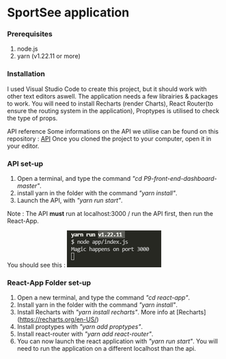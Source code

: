 # **SportSee application**

### Prerequisites

1. node.js
2. yarn (v1.22.11 or more)

### Installation

I used Visual Studio Code to create this project, but it should work with other text editors aswell.
The application needs a few librairies & packages to work.
You will need to install Recharts (render Charts), React Router(to ensure the routing system in the application), Proptypes is utilised to check the type of props.

API reference
Some informations on the API we utilise can be found on this repository : [API](https://github.com/OpenClassrooms-Student-Center/P9-front-end-dashboard)
Once you cloned the project to your computer, open it in your editor.

### API set-up

1. Open a terminal, and type the command _"cd P9-front-end-dashboard-master"_.
2. install yarn in the folder with the command _"yarn install"_.
3. Launch the API, with _"yarn run start"_.

Note : The API **must** run at localhost:3000 / run the API first, then run the React-App.

You should see this : 
![API Launch Result](react-app/public/doc1.png)

### React-App Folder set-up

1. Open a new terminal, and type the command _"cd react-app"_.
2. Install yarn in the folder with the command _"yarn install"_.
3. Install Recharts with _"yarn install recharts"_. More info at [Recharts] (https://recharts.org/en-US/)
4. Install proptypes with _"yarn add proptypes"_.
5. Install react-router with _"yarn add react-router"_.
6. You can now launch the react application with _"yarn run start"_. You will need to run the application on a different localhost than the api.
